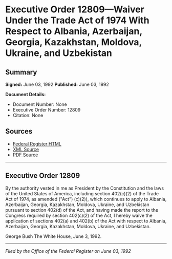 # Executive Order 12809—Waiver Under the Trade Act of 1974 With Respect to Albania, Azerbaijan, Georgia, Kazakhstan, Moldova, Ukraine, and Uzbekistan

## Summary

**Signed:** June 03, 1992
**Published:** June 03, 1992

**Document Details:**
- Document Number: None
- Executive Order Number: 12809
- Citation: None

## Sources
- [Federal Register HTML](https://www.presidency.ucsb.edu/documents/executive-order-12809-waiver-under-the-trade-act-1974-with-respect-albania-azerbaijan)
- [XML Source](None)
- [PDF Source](None)

---

## Executive Order 12809

By the authority vested in me as President by the Constitution and the laws of the United States of America, including section 402(c)(2) of the Trade Act of 1974, as amended ("Act") (c)(2)), which continues to apply to Albania, Azerbaijan, Georgia, Kazakhstan, Moldova, Ukraine, and Uzbekistan pursuant to section 402(d) of the Act, and having made the report to the Congress required by section 402(c)(2) of the Act, I hereby waive the application of sections 402(a) and 402(b) of the Act with respect to Albania, Azerbaijan, Georgia, Kazakhstan, Moldova, Ukraine, and Uzbekistan.

George Bush
The White House,
June 3, 1992.

---

*Filed by the Office of the Federal Register on June 03, 1992*
